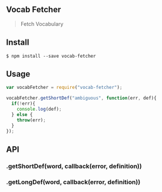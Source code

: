 ## Vocab Fetcher
> Fetch Vocabulary

## Install
```
$ npm install --save vocab-fetcher
```

## Usage
```javascript
var vocabFetcher = require("vocab-fetcher");

vocabFetcher.getShortDef("ambiguous", function(err, def){
  if(!err){
    console.log(def);
  } else {
    throw(err);
  }
});
```

## API

### .getShortDef(word, callback(error, definition))

### .getLongDef(word, callback(error, definition))




